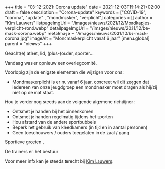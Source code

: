 +++
title = "03-12-2021: Corona update"
date = 2021-12-03T15:14:21+02:00
draft = false
description = "Corona-update"
keywords = ["COVID-19", "corona", "update" , "mondmasker", "verplicht"]
categories = []
author = "Kim Lauwers"
listpageImgUrl = "/images/nieuws/2021/12/Mondkapjes-verplicht-rond.webp"
detailpageImgUrl = "/images/nieuws/2021/12/be-mask-corona.webp"
metaImage = "/images/nieuws/2021/12/be-mask-corona.jpg"
imageAlt = "Mondmaskerplicht vanaf 6 jaar"
[menu.global]
parent = "nieuws"
+++

Geacht(e) atleet, lid, (plus-)ouder, sporter…

Vandaag was er opnieuw een overlegcomité.

Voorlopig zijn de enigste elementen die wijzigen voor ons:

* Mondmaskerplicht is er nu vanaf 6 jaar, concreet wil dit zeggen dat iedereen van onze jeugdgroep een mondmasker moet dragen als hij/zij niet op de mat staat.


Hou je verder nog steeds aan de volgende algemene richtlijnen:

* Ontsmet je handen bij het binnenkomen
* Ontsmet je handen regelmatig tijdens het sporten
* Hou afstand van de andere sportbubbels
* Beperk het gebruik van kleedkamers (in tijd en in aantal personen)
* Geen toeschouwers / ouders toegelaten in de zaal / gang



Sportieve groeten ,

De trainers en het bestuur

Voor meer info kan je steeds terecht bij [Kim Lauwers](https://www.invictokeerbergen.be/trainers/#Kim_Lauwers).
